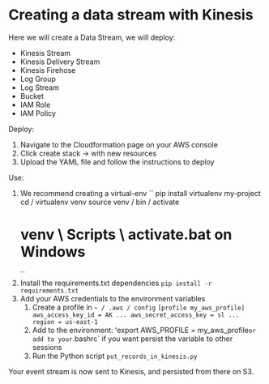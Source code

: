# Creating a data stream with Kinesis


Here we will create a Data Stream, we will deploy:
* Kinesis Stream
* Kinesis Delivery Stream
* Kinesis Firehose
* Log Group
* Log Stream
* Bucket
* IAM Role
* IAM Policy

Deploy:
1. Navigate to the Cloudformation page on your AWS console
1. Click create stack -> with new resources
1. Upload the YAML file and follow the instructions to deploy


Use:
1. We recommend creating a virtual-env
    ``
    pip install virtualenv
    my-project cd /
    virtualenv venv
    source venv / bin / activate
    # venv \ Scripts \ activate.bat on Windows
    ``
1. Install the requirements.txt dependencies
    ``
    pip install -r requirements.txt
    ``
1. Add your AWS credentials to the environment variables
    1. Create a profile in `~ / .aws / config`
        ``
        [profile my_aws_profile]
        aws_access_key_id = AK ...
        aws_secret_access_key = sl ...
        region = us-east-1
        ``
    1. Add to the environment: ʻexport AWS_PROFILE = my_aws_profile` or add to your `.bashrc` if you want
    persist the variable to other sessions
    1. Run the Python script `put_records_in_kinesis.py`
    
Your event stream is now sent to Kinesis, and persisted from there on S3.